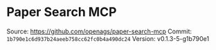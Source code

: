 # Paper Search MCP

Source: https://github.com/openags/paper-search-mcp
Commit: `1b790e1c6d937b24aeeb758cc62fc0b4a490dc24`
Version: v0.1.3-5-g1b790e1
